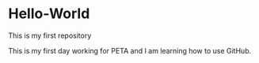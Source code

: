 # Hello-World
This is my first repository

This is my first day working for PETA and I am learning how to use GitHub.
